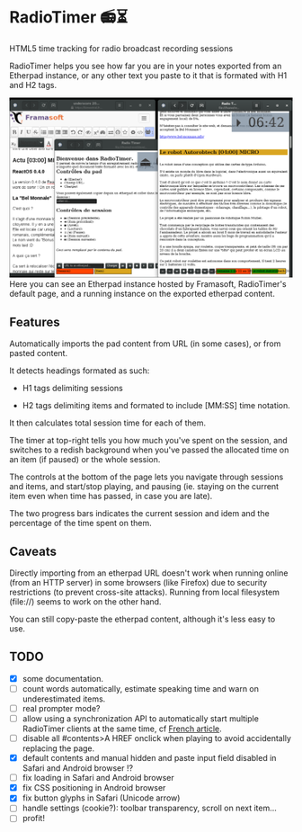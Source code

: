 # RadioTimer 📻⏳
HTML5 time tracking for radio broadcast recording sessions

RadioTimer helps you see how far you are in your notes exported from an Etherpad instance, or any other text you paste to it that is formated with H1 and H2 tags.

![RadioTimer screenshot](shot_radiotimer.png)
Here you can see an Etherpad instance hosted by Framasoft, RadioTimer's default page, and a running instance on the exported etherpad content.

## Features

Automatically imports the pad content from URL (in some cases), or from pasted content.

It detects headings formated as such:

* H1 tags delimiting sessions

* H2 tags delimiting items and formated to include \[MM:SS\] time notation.

It then calculates total session time for each of them.

The timer at top-right tells you how much you've spent on the session, and switches to a redish background when you've passed the allocated time on an item (if paused) or the whole session.

The controls at the bottom of the page lets you navigate through sessions and items, and start/stop playing, and pausing (ie. staying on the current item even when time has passed, in case you are late).

The two progress bars indicates the current session and idem and the percentage of the time spent on them.

## Caveats

Directly importing from an etherpad URL doesn't work when running online (from an HTTP server) in some browsers (like Firefox) due to security restrictions (to prevent cross-site attacks). Running from local filesystem (file://) seems to work on the other hand.

You can still copy-paste the etherpad content, although it's less easy to use.

## TODO

- [x] some documentation.
- [ ] count words automatically, estimate speaking time and warn on underestimated items.
- [ ] real prompter mode?
- [ ] allow using a synchronization API to automatically start multiple RadioTimer clients at the same time, cf [French article](https://blog.cloudfrancois.fr/synchroniser-une-presentation-slides-html-css-js-entre-plusieurs-navigateurs/).
- [ ] disable all #contents>A HREF onclick when playing to avoid accidentally replacing the page.
- [x] default contents and manual hidden and paste input field disabled in Safari and Android browser !?
- [ ] fix loading in Safari and Android browser
- [x] fix CSS positioning in Android browser
- [x] fix button glyphs in Safari (Unicode arrow)
- [ ] handle settings (cookie?): toolbar transparency, scroll on next item...
- [ ] profit!
